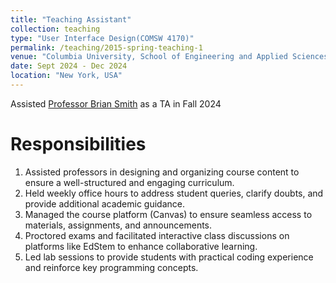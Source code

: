 ```yaml
---
title: "Teaching Assistant"
collection: teaching
type: "User Interface Design(COMSW 4170)"
permalink: /teaching/2015-spring-teaching-1
venue: "Columbia University, School of Engineering and Applied Sciences"
date: Sept 2024 - Dec 2024
location: "New York, USA"
---
```


Assisted [Professor Brian Smith](https://ceal.cs.columbia.edu/people/) as a TA in Fall 2024

Responsibilities
======
1. Assisted professors in designing and organizing course content to ensure a well-structured and engaging curriculum.
2. Held weekly office hours to address student queries, clarify doubts, and provide additional academic guidance.
3. Managed the course platform (Canvas) to ensure seamless access to materials, assignments, and announcements.
4. Proctored exams and facilitated interactive class discussions on platforms like EdStem to enhance collaborative learning.
5. Led lab sessions to provide students with practical coding experience and reinforce key programming concepts.
